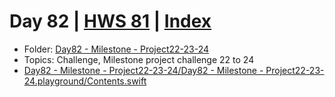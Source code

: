 # Day 82 | [HWS 81](https://www.hackingwithswift.com/100/82) | [Index](https://github.com/jeanyvesgarcin/100DaysOfSwift/blob/main/README.md)

- Folder: [Day82 - Milestone - Project22-23-24](https://github.com/jeanyvesgarcin/100DaysOfSwift/tree/d3cad639ac280bc1445f7ddee3fc18be315b8c1f/Day82%20-%20Milestone%20-%20Project22-23-24)
- Topics: Challenge, Milestone project challenge 22 to 24
- [Day82 - Milestone - Project22-23-24/Day82 - Milestone - Project22-23-24.playground/Contents.swift](https://github.com/jeanyvesgarcin/100DaysOfSwift/blob/d3cad639ac280bc1445f7ddee3fc18be315b8c1f/Day82%20-%20Milestone%20-%20Project22-23-24/Day82%20-%20Milestone%20-%20Project22-23-24.playground/Contents.swift)
